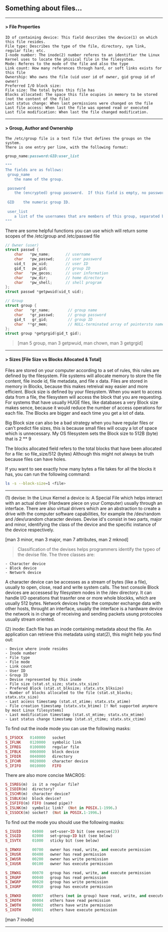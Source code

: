 ## Something about files...

***

#### > File Properties

	ID of containing device: This field describes the device(1) on which this file resides.
	File type: Describes the type of the file, directory, sym link, regular file; etc.
	I-node number: The inode(2) number referes to an identifier the Linux Kernel uses to locate the phisical file in the filesystem.
	Mode: Referes to the mode of the file and also the type
	Link count: How many references through hard, or soft links exists for this file
	Ownership: Who owns the file (uid user id of owner, gid group id of owner)
	Preferred I/O block size:
	File size: The total bytes this file has
	Blocks allocated: The space this file ocupies in memory to be stored (not the content of the file)
	Last status change: When last permissions were changed on the file
	Last file access: When last the file was opened read or executed
	Last file modification: When last the file changed modification.

***

#### > Group, Author and Ownership
	
	The /etc/group file is a text file that defines the groups on the system. 
	There is one entry per line, with the following format:

```rb
group_name:password:GID:user_list

"""
The fields are as follows:
 group_name
	the name of the group.

 password
	the (encrypted) group password.  If this field is empty, no password is needed.
 
 GID    the numeric group ID.
 
 user_list
	a list of the usernames that are members of this group, separated by commas.
"""
```

There are some helpful functions you can use which will return some scopes of the /etc/group and /etc/passwd file

```c
// Owner (user)
struct passwd {
	char   *pw_name;       // username
	char   *pw_passwd;     // user password
	uid_t   pw_uid;        // user ID
	gid_t   pw_gid;        // group ID
	char   *pw_gecos;      // user information
	char   *pw_dir;        // home directory
	char   *pw_shell;      // shell program
};
struct passwd *getpwuid(uid_t uid);

// Group
struct group {
	char   *gr_name;        // group name
	char   *gr_passwd;      // group password
	gid_t   gr_gid;         // group ID
	char  **gr_mem;         // NULL-terminated array of pointersto names of group members
};
struct group *getgrgid(gid_t gid);
```

> [man 5 group, man 3 getpwuid, man chown, man 3 getgrgid]

***

#### > Sizes [File Size vs Blocks Allocated & Total]

Files are stored on your computer according to a set of rules, this rules are defined by the filesystem.
File systems will allocate memory to store the file content, file inode id, file metadata, and file x data.
Files are stored in memory in Blocks, because this makes retreival way easier and more efficient.
Block size is defined by your filesystem. When you want to access data from a file, the filesystem will access the block that you are requesting.
For systems that have usually HUGE files, like databases a very Block size makes sence, because it would reduce the number of access operations for each file. The Blocks are bigger and each time you get a lot of data.


Big Block size can also be a bad strategy when you have regular files or can't predict file sizes, this is because small files will ocupy a lot of space which is unnecessary.
My OS filesystem sets the Block size to 512B (byte) that is 2 ** 9 

The blocks allocated field refers to the total blocks that have been allocated for a file: so file_size/512 (bytes)
Although this might not always be truth because files can have holes.

If you want to see exactly how many bytes a file takes for all the blocks it has, you can run the following command:

```bash
ls -s --block-size=1 <file>
```

***

(1) devise: In the Linux Kernel a device is: A Special File which helps interact with an actual driver (Hardware piece on your Computer) usually through an interface. There are also virtual drivers which are an abstraction to create a drive with the computer software capabilities, for example the /dev/random and /dev/urandom character devises.
Devise id's consist in two parts, major and minor, identifying the class of the device and the specific instance of the device respectively.

[man 3 minor, man 3 major, man 7 attributes, man 2 mknod]

> Classification of the devises helps programmers identify the typeo of the devise file. The three classes are:

	- Character device
	- Block device
	- Network device

A character device can be accesses as a stream of bytes (like a file), usually to open, close, read and write system calls. The text console
Block devices are accessesd by filesystem nodes in the /dev directory. It can handle I/O operations that trasnfer one or more whole blockks, which are usually 512 bytes.
Network devices helps the computer exchange data with other hosts, throught an interface, usually the interface is a hardware device the network is in charge of receiving and sending packets usung protocoles usually stream oriented.

(2) inode: Each file has an inode containing metadata about the file. An application can retrieve this metadata using stat(2), this might help you find out:

	- Device where inode resides
	- Inode number
	- File type
	- File mode
	- Link count
	- User ID
	- Group ID
	- Devise represented by this inode
	- File size (stat.st_size; statx.stx_size)
	- Prefered Block (stat.st_blksize; statx.stx_blksize)
	- Number of blocks allocated to the file (stat.st_blocks; statx.stx_size)
	- Last access timestamp (stat.st_atime; statx.stx_atime)
	- File creation timestamp (statx.stx_btime) [! Not supported anymore by most Linux filesystems]
	- Last modification timestamp (stat.st_mtime; statx.stx_mtime)
	- Last status change timestamp (stat.st_ctime; statx.stx_ctime)

To find out the inode mode you can use the following masks:
```rb
S_IFSOCK   0140000   socket
S_IFLNK    0120000   symbolic link
S_IFREG    0100000   regular file
S_IFBLK    0060000   block device
S_IFDIR    0040000   directory
S_IFCHR    0020000   character device
S_IFIFO    0010000   FIFO
```

There are also more concise MACROS: 
```rb
S_ISREG(m)  is it a regular file?
S_ISDIR(m)  directory?
S_ISCHR(m)  character device?
S_ISBLK(m)  block device?
S_ISFIFO(m) FIFO (named pipe)?
S_ISLNK(m)  symbolic link?  (Not in POSIX.1-1996.)
S_ISSOCK(m) socket?  (Not in POSIX.1-1996.)
```

To find out the mode you should use the following masks:
```rb
S_ISUID     04000   set-user-ID bit (see execve(2))
S_ISGID     02000   set-group-ID bit (see below)
S_ISVTX     01000   sticky bit (see below)

S_IRWXU     00700   owner has read, write, and execute permission
S_IRUSR     00400   owner has read permission
S_IWUSR     00200   owner has write permission
S_IXUSR     00100   owner has execute permission

S_IRWXG     00070   group has read, write, and execute permission
S_IRGRP     00040   group has read permission
S_IWGRP     00020   group has write permission
S_IXGRP     00010   group has execute permission

S_IRWXO     00007   others (not in group) have read, write, and execute permission
S_IROTH     00004   others have read permission
S_IWOTH     00002   others have write permission
S_IXOTH     00001   others have execute permission
```
[man 7 inode]
***


